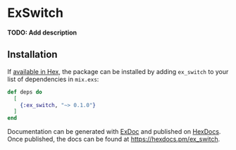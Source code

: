 # ExSwitch

**TODO: Add description**

## Installation

If [available in Hex](https://hex.pm/docs/publish), the package can be installed
by adding `ex_switch` to your list of dependencies in `mix.exs`:

```elixir
def deps do
  [
    {:ex_switch, "~> 0.1.0"}
  ]
end
```

Documentation can be generated with [ExDoc](https://github.com/elixir-lang/ex_doc)
and published on [HexDocs](https://hexdocs.pm). Once published, the docs can
be found at <https://hexdocs.pm/ex_switch>.


